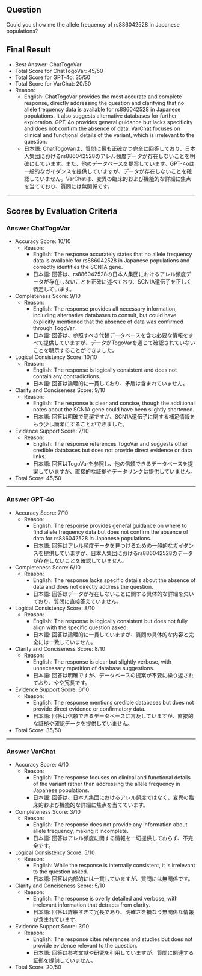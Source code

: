 ## Question

Could you show me the allele frequency of rs886042528 in Japanese populations?

## Final Result

- Best Answer: ChatTogoVar
- Total Score for ChatTogoVar: 45/50
- Total Score for GPT-4o: 35/50
- Total Score for VarChat: 20/50
- Reason:
  - English: ChatTogoVar provides the most accurate and complete response, directly addressing the question and clarifying that no allele frequency data is available for rs886042528 in Japanese populations. It also suggests alternative databases for further exploration. GPT-4o provides general guidance but lacks specificity and does not confirm the absence of data. VarChat focuses on clinical and functional details of the variant, which is irrelevant to the question.
  - 日本語: ChatTogoVarは、質問に最も正確かつ完全に回答しており、日本人集団におけるrs886042528のアレル頻度データが存在しないことを明確にしています。また、他のデータベースを提案しています。GPT-4oは一般的なガイダンスを提供していますが、データが存在しないことを確認していません。VarChatは、変異の臨床的および機能的な詳細に焦点を当てており、質問には無関係です。

---

## Scores by Evaluation Criteria

### Answer ChatTogoVar
- Accuracy Score: 10/10
  - Reason: 
    - English: The response accurately states that no allele frequency data is available for rs886042528 in Japanese populations and correctly identifies the SCN1A gene.
    - 日本語: 回答は、rs886042528の日本人集団におけるアレル頻度データが存在しないことを正確に述べており、SCN1A遺伝子を正しく特定しています。
- Completeness Score: 9/10
  - Reason: 
    - English: The response provides all necessary information, including alternative databases to consult, but could have explicitly mentioned that the absence of data was confirmed through TogoVar.
    - 日本語: 回答は、参照すべき代替データベースを含む必要な情報をすべて提供していますが、データがTogoVarを通じて確認されていないことを明示することができました。
- Logical Consistency Score: 10/10
  - Reason: 
    - English: The response is logically consistent and does not contain any contradictions.
    - 日本語: 回答は論理的に一貫しており、矛盾は含まれていません。
- Clarity and Conciseness Score: 9/10
  - Reason: 
    - English: The response is clear and concise, though the additional notes about the SCN1A gene could have been slightly shortened.
    - 日本語: 回答は明確で簡潔ですが、SCN1A遺伝子に関する補足情報をもう少し簡潔にすることができました。
- Evidence Support Score: 7/10
  - Reason: 
    - English: The response references TogoVar and suggests other credible databases but does not provide direct evidence or data links.
    - 日本語: 回答はTogoVarを参照し、他の信頼できるデータベースを提案していますが、直接的な証拠やデータリンクは提供していません。
- Total Score: 45/50

---

### Answer GPT-4o
- Accuracy Score: 7/10
  - Reason: 
    - English: The response provides general guidance on where to find allele frequency data but does not confirm the absence of data for rs886042528 in Japanese populations.
    - 日本語: 回答はアレル頻度データを見つけるための一般的なガイダンスを提供していますが、日本人集団におけるrs886042528のデータが存在しないことを確認していません。
- Completeness Score: 6/10
  - Reason: 
    - English: The response lacks specific details about the absence of data and does not directly address the question.
    - 日本語: 回答はデータが存在しないことに関する具体的な詳細を欠いており、質問に直接答えていません。
- Logical Consistency Score: 8/10
  - Reason: 
    - English: The response is logically consistent but does not fully align with the specific question asked.
    - 日本語: 回答は論理的に一貫していますが、質問の具体的な内容と完全には一致していません。
- Clarity and Conciseness Score: 8/10
  - Reason: 
    - English: The response is clear but slightly verbose, with unnecessary repetition of database suggestions.
    - 日本語: 回答は明確ですが、データベースの提案が不要に繰り返されており、やや冗長です。
- Evidence Support Score: 6/10
  - Reason: 
    - English: The response mentions credible databases but does not provide direct evidence or confirmatory data.
    - 日本語: 回答は信頼できるデータベースに言及していますが、直接的な証拠や確認データを提供していません。
- Total Score: 35/50

---

### Answer VarChat
- Accuracy Score: 4/10
  - Reason: 
    - English: The response focuses on clinical and functional details of the variant rather than addressing the allele frequency in Japanese populations.
    - 日本語: 回答は、日本人集団におけるアレル頻度ではなく、変異の臨床的および機能的な詳細に焦点を当てています。
- Completeness Score: 3/10
  - Reason: 
    - English: The response does not provide any information about allele frequency, making it incomplete.
    - 日本語: 回答はアレル頻度に関する情報を一切提供しておらず、不完全です。
- Logical Consistency Score: 5/10
  - Reason: 
    - English: While the response is internally consistent, it is irrelevant to the question asked.
    - 日本語: 回答は内部的には一貫していますが、質問には無関係です。
- Clarity and Conciseness Score: 5/10
  - Reason: 
    - English: The response is overly detailed and verbose, with irrelevant information that detracts from clarity.
    - 日本語: 回答は詳細すぎて冗長であり、明確さを損なう無関係な情報が含まれています。
- Evidence Support Score: 3/10
  - Reason: 
    - English: The response cites references and studies but does not provide evidence relevant to the question.
    - 日本語: 回答は参考文献や研究を引用していますが、質問に関連する証拠を提供していません。
- Total Score: 20/50